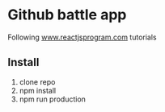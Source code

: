 # Github battle app
Following www.reactjsprogram.com tutorials

## Install
1. clone repo
2. npm install
3. npm run production

